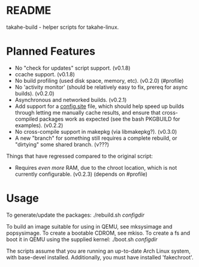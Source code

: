 # README

takahe-build - helper scripts for takahe-linux.

# Planned Features

- No "check for updates" script support. (v0.1.8)
- ccache support. (v0.1.8)
- No build profiling (used disk space, memory, etc). (v0.2.0) (#profile)
- No 'activity monitor' (should be relatively easy to fix, prereq for async
  builds). (v0.2.0)
- Asynchronous and networked builds. (v0.2.1)
- Add support for a 
  [config.site](https://www.gnu.org/software/autoconf/manual/autoconf-2.63/html_node/Site-Defaults.html)
  file, which should help speed up builds through letting me manually cache
  results, and ensure that cross-compiled packages work as expected (see the
  bash PKGBUILD for examples). (v0.2.2)
- No cross-compile support in makepkg (via libmakepkg?). (v0.3.0)
- A new "branch" for something still requires a complete rebuild, or "dirtying"
  some shared branch. (v???)

Things that have regressed compared to the original script:

- Requires *even more* RAM, due to the chroot location, which is not currently
  configurable. (v0.2.3) (depends on #profile)

# Usage

To generate/update the packages:
 ./rebuild.sh _configdir_

To build an image suitable for using in QEMU, see mksysimage and popsysimage.
To create a bootable CDROM, see mkiso.
To create a fs and boot it in QEMU using the supplied kernel:
 ./boot.sh _configdir_

The scripts assume that you are running an up-to-date Arch Linux system, with
base-devel installed. Additionally, you must have installed 'fakechroot'.
